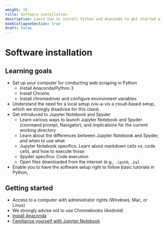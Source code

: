 ```yaml
---
weight: 10
title: Software installation
description: Learn how to install Python and Anaconda to get started with web scraping and APIs
bookCollapseSection: true
draft: false
---
```


# Software installation

## Learning goals

- Set up your computer for conducting web scraping in Python
  - Install Anaconda/Python 3
  - Install Chrome
  - Install chromedriver and configure environment variables
- Understand the need for a local setup (vis-a-vis a cloud-based setup, which we strongly disadvise for this class)
- Get introduced to Jupyter Notebook and Spyder
  - Learn various ways to launch Jupyter Notebook and Spyder (command prompt, Navigator), and implications for the current working directory
  - Learn about the differences between Jupyter Notebook and Spyder, and when to use what
  - Jupyter Notebook specifics: Learn about markdown cells vs. code cells, and how to execute those
  - Spyder specifics: Code execution
  - Open files downloaded from the internet (e.g., `.ipynb`, `.py`)
- Enable you to have the software setup right to follow basic tutorials in Python,


## Getting started
- Access to a computer with administrator rights (Windows, Mac, or Linux)
- We strongly advise not to use Chromebooks (Android)
- [Install Anaconda](anaconda.md)
- [Familiarize yourself with Jupyter Notebook](jupyter.md)
